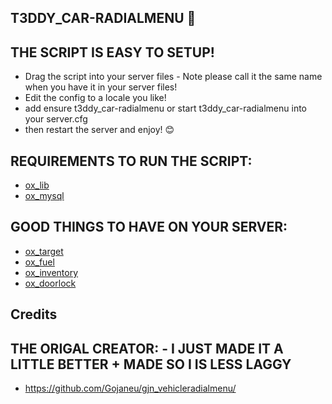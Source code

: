 ## T3DDY_CAR-RADIALMENU 🚗

## THE SCRIPT IS EASY TO SETUP!
- Drag the script into your server files - Note please call it the same name when you have it in your server files!
- Edit the config to a locale you like!
- add ensure t3ddy_car-radialmenu or start t3ddy_car-radialmenu into your server.cfg
- then restart the server and enjoy! 😊

## REQUIREMENTS TO RUN THE SCRIPT:
- [ox_lib](https://github.com/overextended/ox_lib)
- [ox_mysql](https://github.com/overextended/oxmysql)

## GOOD THINGS TO HAVE ON YOUR SERVER:
- [ox_target](https://github.com/overextended/ox_target)
- [ox_fuel](https://github.com/overextended/ox_fuel)
- [ox_inventory](https://github.com/overextended/ox_inventory)
- [ox_doorlock](https://github.com/overextended/ox_doorlock)

## Credits
## THE ORIGAL CREATOR: - I JUST MADE IT A LITTLE BETTER + MADE SO I IS LESS LAGGY
- https://github.com/Gojaneu/gjn_vehicleradialmenu/
